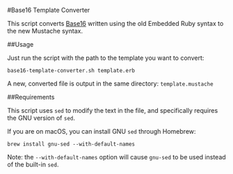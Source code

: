 #Base16 Template Converter

This script converts [Base16](https://github.com/chriskempson/base16) written
using the old Embedded Ruby syntax to the new Mustache syntax.

##Usage

Just run the script with the path to the template you want to convert:
```
base16-template-converter.sh template.erb
```
A new, converted file is output in the same directory: `template.mustache`

##Requirements

This script uses `sed` to modify the text in the file, and specifically
requires the GNU version of `sed`.

If you are on macOS, you can install GNU `sed` through Homebrew:
```
brew install gnu-sed --with-default-names
```
Note: the `--with-default-names` option will cause `gnu-sed` to be used instead
of the built-in `sed`.
